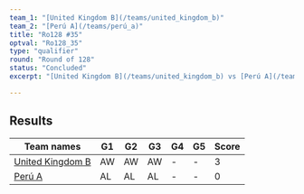 ```yaml
---
team_1: "[United Kingdom B](/teams/united_kingdom_b)"
team_2: "[Perú A](/teams/perú_a)"
title: "Ro128 #35"
optval: "Ro128_35"
type: "qualifier"
round: "Round of 128"
status: "Concluded"
excerpt: "[United Kingdom B](/teams/united_kingdom_b) vs [Perú A](/teams/perú_a)"

---
```

## Results

| Team names | G1 | G2 | G3 | G4 | G5 | Score |
| -- | -- | -- | -- | -- | -- | -- |
| [United Kingdom B](/teams/united_kingdom_b) | AW | AW | AW | - | - | 3 |
| [Perú A](/teams/perú_a) | AL | AL | AL | - | - | 0 |
